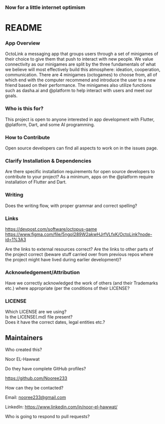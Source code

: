 ### Now for a little internet optimism

# README

### App Overview
OctoLink a messaging app that groups users through a set of minigames of their choice to give them that push to interact with new people. We value connectivity as our minigames are split by the three fundamentals of what we believe will most effectively build this atmosphere: ideation, cooperation, communication. There are 4 minigames (octogames) to choose from, all of which end with the computer recommend and introduce the user to a new friend based on their performance. The minigames also utilize functions such as dasha.ai and @platform to help interact with users and meet our goals.

### Who is this for?
This project is open to anyone interested in app development with Flutter, @platform, Dart, and some AI programming.

### How to Contribute
Open source developers can find all aspects to work on in the issues page.

### Clarify Installation & Dependencies
Are there specific installation requirements for open source developers to contribute to your project? As a minimum, apps on the @platform require installation of Flutter and Dart. 

### Writing

Does the writing flow, with proper grammar and correct spelling?

### Links

https://devpost.com/software/octopus-game
https://www.figma.com/file/5ngoI289W2akwHJrfVLfxK/OctoLink?node-id=1%3A3

Are the links to external resources correct?
Are the links to other parts of the project correct
(beware stuff carried over from previous repos where the
project might have lived during earlier development)?


### Acknowledgement/Attribution

Have we correctly acknowledged the work of others (and their Trademarks etc.)
where appropriate (per the conditions of their LICENSE?

### LICENSE

Which LICENSE are we using?  
Is the LICENSE(.md) file present?  
Does it have the correct dates, legal entities etc.?

## Maintainers

Who created this? 

Noor EL-Hawwat

Do they have complete GitHub profiles?  

https://github.com/Nooree233

How can they be contacted?  

Email: nooree233@gmail.com

LinkedIn: https://www.linkedin.com/in/noor-el-hawwat/

Who is going to respond to pull requests?  
